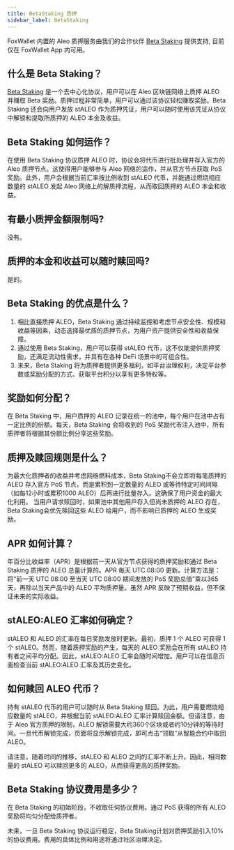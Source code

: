 ```yaml
---
title: BetaStaking 质押
sidebar_label: BetaStaking
---
```


FoxWallet 内置的 Aleo 质押服务由我们的合作伙伴 [Beta Staking](https://betastaking.com/) 提供支持, 目前仅在 FoxWallet App 内可用。

## 什么是 Beta Staking？
[Beta Staking](https://betastaking.com/) 是一个去中心化协议，用户可以在 Aleo 区块链网络上质押 ALEO 并赚取 Beta 奖励。质押过程非常简单，用户可以通过该协议轻松赚取奖励。Beta Staking 还会向用户发放 stALEO 作为质押凭证，用户可以随时使用该凭证从协议中解锁和提取所质押的 ALEO 本金及收益。

## Beta Staking 如何运作？
在使用 Beta Staking 协议质押 ALEO 时，协议会将代币进行批处理并存入官方的 Aleo 质押节点。这使得用户能够参与 Aleo 网络的运作，并从官方节点获取 PoS 奖励。此外，用户会根据当前汇率按比例收到 stALEO 代币，并能通过燃烧相应数量的 stALEO 发起 Aleo 网络上的解质押流程，从而取回质押的 ALEO 本金和收益。

## 有最小质押金额限制吗?
没有。

## 质押的本金和收益可以随时赎回吗?
是的。

## Beta Staking 的优点是什么？
1. 相比直接质押 ALEO，Beta Staking 通过持续监控和考虑节点安全性、规模和收益等因素，动态选择最优质的质押节点，为用户资产提供安全性和收益保障。
2. 通过使用 Beta Staking，用户可以获得 stALEO 代币，这不仅能提供质押奖励，还满足流动性需求，并具有在各种 DeFi 场景中的可组合性。
3. 未来，Beta Staking 将为质押者提供更多福利，如平台治理权利，决定平台参数或奖励分配的方式、获取平台积分以享有更多特权等。

## 奖励如何分配？
在 Beta Staking 中，用户质押的 ALEO 记录在统一的池中，每个用户在池中占有一定比例的份额。每天，Beta Staking 会将收到的 PoS 奖励代币注入池中，所有质押者将根据其份额比例分享这些奖励。

## 质押及赎回规则是什么？
为最大化质押者的收益并考虑网络燃料成本，Beta Staking不会立即将每笔质押的 ALEO 存入官方 PoS 节点，而是累积到一定数量的 ALEO 或等待特定时间间隔（如每12小时或累积1000 ALEO）后再进行批量存入。这确保了用户资金的最大化利用。
当用户请求赎回时，如果池中其他用户存入但尚未质押的 ALEO 存在，Beta Staking会优先赎回这些 ALEO 给用户，而不影响已质押的 ALEO 生成奖励。

## APR 如何计算？
年百分比收益率（APR）是根据前一天从官方节点获得的质押奖励和通过 Beta Staking 质押的 ALEO 总量计算的。APR 每天 UTC 08:00 更新。计算方法是：将“前一天 UTC 08:00 至当天 UTC 08:00 期间发放的 PoS 奖励总值”乘以365天，再除以当天产品中的 ALEO 平均质押量。虽然 APR 反映了预期收益，但不保证未来的实际收益。

## stALEO:ALEO 汇率如何确定？
stALEO 和 ALEO 的汇率在每日奖励发放时更新。最初，质押 1 个 ALEO 可获得 1 个 stALEO。然而，随着质押奖励的产生，每天的 ALEO 奖励会在所有 stALEO 持有者之间平均分配。因此，stALEO:ALEO 汇率会随时间增加。用户可以在信息页面检查当前 stALEO:ALEO 汇率及其历史变化。

## 如何赎回 ALEO 代币？
持有 stALEO 代币的用户可以随时从 Beta Staking 赎回。为此，用户需要燃烧相应数量的 stALEO，并根据当前 stALEO:ALEO 汇率计算赎回金额。但请注意，由于 Aleo 官方质押的限制，ALEO 解锁需要大约360个区块或者约10分钟的等待时间。一旦代币解锁完成，页面将显示解锁完成，即可点击“领取”从智能合约中取回 ALEO。  

请注意，随着时间的推移，stALEO 和 ALEO 之间的汇率不断上升。因此，相同数量的 stALEO 可以赎回更多的 ALEO，从而获得更高的质押奖励。

## Beta Staking 协议费用是多少？
在 Beta Staking 的初始阶段，不收取任何协议费用。通过 PoS 获得的所有 ALEO 奖励将均匀分配给质押者。  

未来，一旦 Beta Staking 协议运行稳定，Beta Staking计划对质押奖励引入10%的协议费用。费用的具体比例和用途将通过社区治理决定。